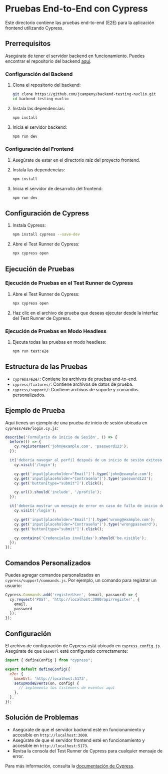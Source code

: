 # Pruebas End-to-End con Cypress

Este directorio contiene las pruebas end-to-end (E2E) para la aplicación frontend utilizando Cypress.

## Prerrequisitos

Asegúrate de tener el servidor backend en funcionamiento. Puedes encontrar el repositorio del backend [aquí](https://github.com/jcampeny/backend-testing-nuclio).

### Configuración del Backend

1. Clona el repositorio del backend:
    ```bash
    git clone https://github.com/jcampeny/backend-testing-nuclio.git
    cd backend-testing-nuclio
    ```

2. Instala las dependencias:
    ```bash
    npm install
    ```

3. Inicia el servidor backend:
    ```bash
    npm run dev
    ```

### Configuración del Frontend

1. Asegúrate de estar en el directorio raíz del proyecto frontend.

2. Instala las dependencias:
    ```bash
    npm install
    ```

3. Inicia el servidor de desarrollo del frontend:
    ```bash
    npm run dev
    ```

## Configuración de Cypress

1. Instala Cypress:
    ```bash
    npm install cypress --save-dev
    ```

2. Abre el Test Runner de Cypress:
    ```bash
    npx cypress open
    ```

## Ejecución de Pruebas

### Ejecución de Pruebas en el Test Runner de Cypress

1. Abre el Test Runner de Cypress:
    ```bash
    npx cypress open
    ```

2. Haz clic en el archivo de prueba que deseas ejecutar desde la interfaz del Test Runner de Cypress.

### Ejecución de Pruebas en Modo Headless

1. Ejecuta todas las pruebas en modo headless:
    ```bash
    npm run test:e2e
    ```

## Estructura de las Pruebas

- `cypress/e2e/`: Contiene los archivos de pruebas end-to-end.
- `cypress/fixtures/`: Contiene archivos de datos de prueba.
- `cypress/support/`: Contiene archivos de soporte y comandos personalizados.

## Ejemplo de Prueba

Aquí tienes un ejemplo de una prueba de inicio de sesión ubicada en `cypress/e2e/login.cy.js`:

```javascript
describe('Formulario de Inicio de Sesión', () => {
  before(() => {
    cy.registerUser('john@example.com', 'password123');
  });

  it('debería navegar al perfil después de un inicio de sesión exitoso', () => {
    cy.visit('/login');

    cy.get('input[placeholder="Email"]').type('john@example.com');
    cy.get('input[placeholder="Contraseña"]').type('password123');
    cy.get('button[type="submit"]').click();

    cy.url().should('include', '/profile');
  });

  it('debería mostrar un mensaje de error en caso de fallo de inicio de sesión', () => {
    cy.visit('/login');

    cy.get('input[placeholder="Email"]').type('wrong@example.com');
    cy.get('input[placeholder="Contraseña"]').type('wrongpassword');
    cy.get('button[type="submit"]').click();

    cy.contains('Credenciales inválidas').should('be.visible');
  });
});
```

## Comandos Personalizados

Puedes agregar comandos personalizados en `cypress/support/commands.js`. Por ejemplo, un comando para registrar un usuario:

```javascript
Cypress.Commands.add('registerUser', (email, password) => {
  cy.request('POST', 'http://localhost:3000/api/register', {
    email,
    password
  });
});
```

## Configuración

El archivo de configuración de Cypress está ubicado en `cypress.config.js`. Asegúrate de que `baseUrl` esté configurado correctamente:

```javascript
import { defineConfig } from "cypress";

export default defineConfig({
  e2e: {
    baseUrl: 'http://localhost:5173',
    setupNodeEvents(on, config) {
      // implementa los listeners de eventos aquí
    },
  },
});
```

## Solución de Problemas

- Asegúrate de que el servidor backend esté en funcionamiento y accesible en `http://localhost:3000`.
- Asegúrate de que el servidor frontend esté en funcionamiento y accesible en `http://localhost:5173`.
- Revisa la consola del Test Runner de Cypress para cualquier mensaje de error.

Para más información, consulta la [documentación de Cypress](https://docs.cypress.io).
```
